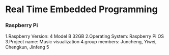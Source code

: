 # Real Time Embedded Programming

### Raspberry Pi 
1.Raspberry Version: 4 Model B 32GB
2.Operating System: Raspberry Pi OS
3.Project name: Music visualization
4.group members: Juncheng, Yiwei, Chengkun, Jinfeng
5